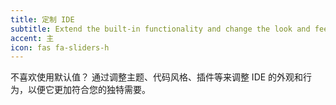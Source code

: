 ```yaml
---
title: 定制 IDE
subtitle: Extend the built-in functionality and change the look and feel
accent: 主
icon: fas fa-sliders-h
---
```


不喜欢使用默认值？ 通过调整主题、代码风格、插件等来调整 IDE 的外观和行为，以便它更加符合您的独特需要。
